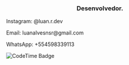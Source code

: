 <h3 align="center">Desenvolvedor.</h3>

<p align="left">
 Instagram: @luan.r.dev
</p>
<p align="left">
 Email: luanalvesnsr@gmail.com
</p>
<p align="left">
 WhatsApp: +554598339113
</p>


<p>
 <img href="https://codetime.dev" alt="CodeTime Badge" src="https://img.shields.io/endpoint?style=social&color=222&url=https%3A%2F%2Fapi.codetime.dev%2Fshield%3Fid%3D26223%26project%3D%26in=0">
</p>
